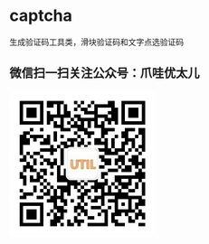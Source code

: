 # captcha
生成验证码工具类，滑块验证码和文字点选验证码

## 微信扫一扫关注公众号：爪哇优太儿
![扫一扫加关注](https://github.com/xjs1919/miaosha/blob/master/qrcode.jpg)
